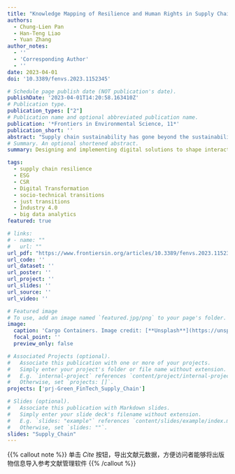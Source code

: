 ```yaml
---
title: "Knowledge Mapping of Resilience and Human Rights in Supply Chains: A Roadmapping Taxonomy for Twin Green and Digital Transition Design"
authors:
  - Chung-Lien Pan
  - Han-Teng Liao
  - Yuan Zhang
author_notes:
  - ''
  - 'Corresponding Author'
  - ''
date: 2023-04-01
doi: '10.3389/fenvs.2023.1152345'

# Schedule page publish date (NOT publication's date).
publishDate: '2023-04-01T14:20:58.163410Z'
# Publication type.
publication_types: ["2"]
# Publication name and optional abbreviated publication name.
publication: '*Frontiers in Environmental Science, 11*'
publication_short: ''
abstract: "Supply chain sustainability has gone beyond the sustainability-performance towards sustainability-practice approach, and how can digital technologies enhance such sustainability-practice approach for improving resilience and human rights, especially as part of the green and digital twin transition after the Covid-19 pandemic? To enrich the sustainability-practice approach with digital, resilient, and human labor considerations, the paper has conducted a roadmapping exercise based on knowledge mapping on the topic. The knowledge dataset was collected in late December 2022 from the Web of Science Core Collection. By mapping the current supply chain knowledge in the dimensions of resilience, human rights, and digital technologies, the knowledge mapping results, including the intellectual and conceptual structure and the main concepts and ideas, form the basis for the roadmapping taxonomy proposed in the paper. The taxonomy highlights the importance of dynamics capabilities facing supply chain disruptions, especially their ripple effects, along with the corresponding digital technologies to enhance the human social dynamics in facing such disruptions. The proposed taxonomy synthesized the knowledge of practices and theories learned from the major impact of Covid-19 in shaping supply chain practices with the help of digital technologies and human cooperation. By providing a people- and community-centric knowledge-based framework and relevant managerial insights, as the main contribution of the research, the taxonomy should help professionals and researchers to enhance their understanding of resilience in designing and implementing digital solutions that shape actions and interactions that are articulated and circulated in networked, digitized, and datafied forms, with the ultimate purpose to improve the supply chain and operations practices for sustainability."
# Summary. An optional shortened abstract.
summary: Designing and implementing digital solutions to shape interactions within the supply chain and operations practices for sustainability can benefit from the proposed taxonomy.   It synthesized the knowledge of practices and theories learned from the major impact of Covid-19 in shaping supply chain practices with the help of digital technologies and human cooperation.

tags:
  - supply chain resilience
  - ESG
  - CSR
  - Digital Transformation
  - socio-technical transitions
  - just transitions
  - Industry 4.0
  - big data analytics 
featured: true

# links:
# - name: ""
#   url: ""
url_pdf: "https://www.frontiersin.org/articles/10.3389/fenvs.2023.1152345"
url_code: ''
url_dataset: ''
url_poster: ''
url_project: ''
url_slides: ''
url_source: ''
url_video: ''

# Featured image
# To use, add an image named `featured.jpg/png` to your page's folder.
image:
  caption: 'Cargo Containers. Image credit: [**Unsplash**](https://unsplash.com/photos/oc-KTMcrHrk)'
  focal_point: ''
  preview_only: false

# Associated Projects (optional).
#   Associate this publication with one or more of your projects.
#   Simply enter your project's folder or file name without extension.
#   E.g. `internal-project` references `content/project/internal-project/index.md`.
#   Otherwise, set `projects: []`.
projects: ['prj-Green_FinTech_Supply_Chain']

# Slides (optional).
#   Associate this publication with Markdown slides.
#   Simply enter your slide deck's filename without extension.
#   E.g. `slides: "example"` references `content/slides/example/index.md`.
#   Otherwise, set `slides: ""`.
slides: "Supply_Chain"
---
```


{{% callout note %}}
单击  _Cite_ 按钮，导出文献元数据，方便访问者能够将出版物信息导入参考文献管理软件
{{% /callout %}}



